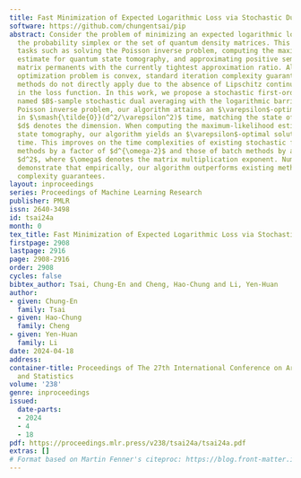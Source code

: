 ```yaml
---
title: Fast Minimization of Expected Logarithmic Loss via Stochastic Dual Averaging
software: https://github.com/chungentsai/pip
abstract: Consider the problem of minimizing an expected logarithmic loss over either
  the probability simplex or the set of quantum density matrices. This problem includes
  tasks such as solving the Poisson inverse problem, computing the maximum-likelihood
  estimate for quantum state tomography, and approximating positive semi-definite
  matrix permanents with the currently tightest approximation ratio. Although the
  optimization problem is convex, standard iteration complexity guarantees for first-order
  methods do not directly apply due to the absence of Lipschitz continuity and smoothness
  in the loss function. In this work, we propose a stochastic first-order algorithm
  named $B$-sample stochastic dual averaging with the logarithmic barrier. For the
  Poisson inverse problem, our algorithm attains an $\varepsilon$-optimal solution
  in $\smash{\tilde{O}}(d^2/\varepsilon^2)$ time, matching the state of the art, where
  $d$ denotes the dimension. When computing the maximum-likelihood estimate for quantum
  state tomography, our algorithm yields an $\varepsilon$-optimal solution in $\smash{\tilde{O}}(d^3/\varepsilon^2)$
  time. This improves on the time complexities of existing stochastic first-order
  methods by a factor of $d^{\omega-2}$ and those of batch methods by a factor of
  $d^2$, where $\omega$ denotes the matrix multiplication exponent. Numerical experiments
  demonstrate that empirically, our algorithm outperforms existing methods with explicit
  complexity guarantees.
layout: inproceedings
series: Proceedings of Machine Learning Research
publisher: PMLR
issn: 2640-3498
id: tsai24a
month: 0
tex_title: Fast Minimization of Expected Logarithmic Loss via Stochastic Dual Averaging
firstpage: 2908
lastpage: 2916
page: 2908-2916
order: 2908
cycles: false
bibtex_author: Tsai, Chung-En and Cheng, Hao-Chung and Li, Yen-Huan
author:
- given: Chung-En
  family: Tsai
- given: Hao-Chung
  family: Cheng
- given: Yen-Huan
  family: Li
date: 2024-04-18
address:
container-title: Proceedings of The 27th International Conference on Artificial Intelligence
  and Statistics
volume: '238'
genre: inproceedings
issued:
  date-parts:
  - 2024
  - 4
  - 18
pdf: https://proceedings.mlr.press/v238/tsai24a/tsai24a.pdf
extras: []
# Format based on Martin Fenner's citeproc: https://blog.front-matter.io/posts/citeproc-yaml-for-bibliographies/
---
```

